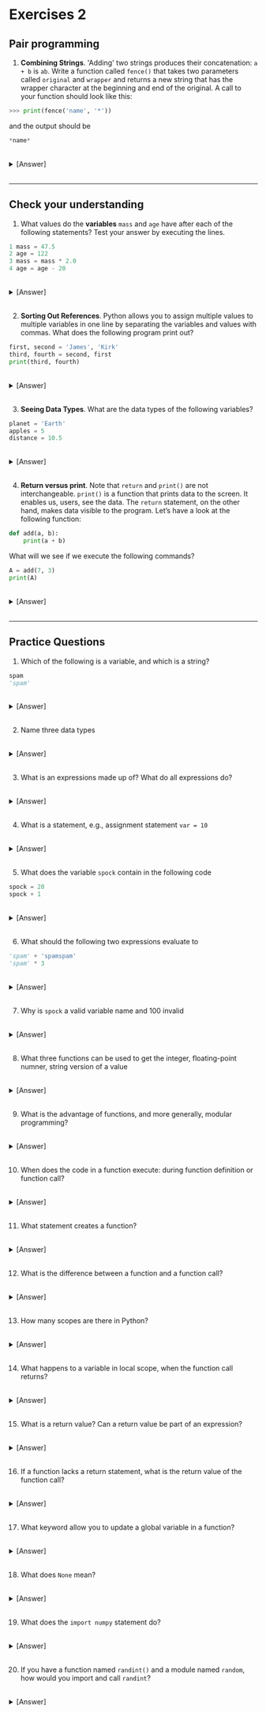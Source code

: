 # Exercises 2 #

## Pair programming ##

1) __Combining Strings__. 'Adding' two strings produces their concatenation: `a + b` is `ab`. Write a function called `fence()` that takes two parameters called `original` and `wrapper` and returns a new string that has the wrapper character at the beginning and end of the original. A call to your function should look like this:

```py
>>> print(fence('name', '*'))
```

and the output should be

```py
*name*
```

</details>
<br /> 
</details>
<details>
  <summary> [Answer] </summary>

```py
def fence(original, wrapper):
    return wrapper + original + wrapper
```

</details>
&nbsp;

---

## Check your understanding ##

1. What values do the __variables__ `mass` and `age` have after each of the following statements? Test your answer by executing the lines.

```py
1 mass = 47.5
2 age = 122
3 mass = mass * 2.0
4 age = age - 20
```

</details>
<br /> 
</details>
<details>
  <summary> [Answer] </summary>

1. `mass` holds a value of 47.5, `age` does not exist
2. `mass` still holds a value of 47.5, `age` holds a value of 122
3. `mass` now has a value of 95.0, `age`'s value is still 122
4. `mass` still has a value of 95.0, `age` now holds 102


</details>
&nbsp;

2. __Sorting Out References__. Python allows you to assign multiple values to multiple variables in one line by separating the variables and values with commas. What does the following program print out?

```py
first, second = 'James', 'Kirk'
third, fourth = second, first
print(third, fourth)
```

</details>
<br /> 
</details>
<details>
  <summary> [Answer] </summary>

`Kirk James`

</details>
&nbsp;


3. __Seeing Data Types__. What are the data types of the following variables?

```py
planet = 'Earth'
apples = 5
distance = 10.5
```

</details>
<br /> 
</details>
<details>
  <summary> [Answer] </summary>

```py
type(planet)
type(apples)
type(distance)
```

```py
<class 'str'>
<class 'int'>
<class 'float'>
```

</details>
&nbsp;


4. __Return versus print__. Note that `return` and `print()` are not interchangeable. `print()` is a function that prints data to the screen. It enables us, users, see the data. The `return` statement, on the other hand, makes data visible to the program. Let’s have a look at the following function:

```py
def add(a, b):
    print(a + b)
```

What will we see if we execute the following commands?

```py
A = add(7, 3)
print(A)
```

</details>
<br /> 
</details>
<details>
  <summary> [Answer] </summary>

Python will first execute the function `add()` with `a = 7` and `b = 3`, and, therefore, print 10. However, because function `add()` does not have a line that starts with `return` (no return 'statement'), it will, by default, return nothing which is called `None`. Therefore, A will be assigned to `None` and the last line (`print(A)`) will print `None`. As a result, we will see:

```py
10
None
```

</details>
&nbsp;

---

## Practice Questions ##

1. Which of the following is a variable, and which is a string?

```py
spam
'spam'
```

</details>
<br /> 
</details>
<details>
  <summary> [Answer] </summary>

`spam` is a variable and `'spam'` is a string

</details>
&nbsp;


2. Name three data types

</details>
<br /> 
</details>
<details>
  <summary> [Answer] </summary>

- sting
- integer
- float

</details>
&nbsp;


3. What is an expressions made up of? What do all expressions do?

</details>
<br /> 
</details>
<details>
  <summary> [Answer] </summary>

An expression is an instruction that combines values and operators and always evaluates down to a single value.

</details>
&nbsp;


4. What is a statement, e.g., assignment statement `var = 10`

</details>
<br /> 
</details>
<details>
  <summary> [Answer] </summary>

A statement is an instruction that the Python interpreter can execute. When you type a statement on the command line, Python executes it and displays the result, if there is one. The result of a print statement is a value.

</details>
&nbsp;


5. What does the variable `spock` contain in the following code

```py
spock = 20
spock + 1
```

</details>
<br /> 
</details>
<details>
  <summary> [Answer] </summary>

the integer `20`

</details>
&nbsp;

6. What should the following two expressions evaluate to

```py
'spam' + 'spamspam'
'spam' * 3
```

</details>
<br /> 
</details>
<details>
  <summary> [Answer] </summary>

`''spamspamspam''`

</details>
&nbsp;

7. Why is `spock` a valid variable name and 100 invalid

</details>
<br /> 
</details>
<details>
  <summary> [Answer] </summary>

- one word with no spaces
- only use letters, numbers and underscore
- cannot begin with number

| Valid | Invalid |
| --- | --- |
| snake_case | snake-case |
| camelBack | camel back |
| wnumber23 | 23wnumber |
| _23 | 23 |
| TOTAL_SUM | TOTAL_$UM |
| hello | 'hello' |

</details>
&nbsp;

8. What three functions can be used to get the integer, floating-point numner, string version of a value

</details>
<br /> 
</details>
<details>
  <summary> [Answer] </summary>

- `int()`
- `float()`
- `str()`

</details>
&nbsp;

9. What is the advantage of functions, and more generally, modular programming?

</details>
<br /> 
</details>
<details>
  <summary> [Answer] </summary>

modular/manageble & reusable code

</details>
&nbsp;

10. When does the code in a function execute: during function definition or function call?

</details>
<br /> 
</details>
<details>
  <summary> [Answer] </summary>

function call

</details>
&nbsp;

11. What statement creates a function?

</details>
<br /> 
</details>
<details>
  <summary> [Answer] </summary>

the `def` statement works as follows. `def` is the keyword for defining a function. The function name is followed by parameter(s) in (). The colon : signals the start of the function body, which is marked by indentation. Inside the function body, the return statement determines the value to be returned. 

</details>
&nbsp;

12. What is the difference between a function and a function call?

</details>
<br /> 
</details>
<details>
  <summary> [Answer] </summary>

A function call means invoking or calling that function. Unless a function is called there is no use of that function. The difference between the function and function call is, _a function is procedure to achieve a particular result while function call is using this function to achive that task_.

</details>
&nbsp;

13. How many scopes are there in Python?

</details>
<br /> 
</details>
<details>
  <summary> [Answer] </summary>

two or four depending on how you count

</details>
&nbsp;

14. What happens to a variable in local scope, when the function call returns?

</details>
<br /> 
</details>
<details>
  <summary> [Answer] </summary>

it is deleted

</details>
&nbsp;

15. What is a return value? Can a return value be part of an expression?

</details>
<br /> 
</details>
<details>
  <summary> [Answer] </summary>


Answer: The `return` statement is a special statement that you can use inside a function or method to send the function's result back to the caller. A return statement consists of the return keyword followed by an optional return value. The return value of a Python function can be any Python object.

Yes, because an expression is just a representation of a value. Expressions are composed of values and operators. A function call can be used in an expression because the call evaluates to its return value.

```py
def hello(name):
    return name

print(hello('Spock'))
```

</details>
&nbsp;

16. If a function lacks a return statement, what is the return value of the function call?

</details>
<br /> 
</details>
<details>
  <summary> [Answer] </summary>

`None`

</details>
&nbsp;

17. What keyword allow you to update a global variable in a function?

</details>
<br /> 
</details>
<details>
  <summary> [Answer] </summary>

`global`

</details>
&nbsp;

18. What does `None` mean?

</details>
<br /> 
</details>
<details>
  <summary> [Answer] </summary>

null value

</details>
&nbsp;

19. What does the `import numpy` statement do?

</details>
<br /> 
</details>
<details>
  <summary> [Answer] </summary>

imports the objects in the numpy namespace

</details>
&nbsp;

20. If you have a function named `randint()` and a module named `random`, how would you import and call `randint`?

</details>
<br /> 
</details>
<details>
  <summary> [Answer] </summary>

`random.randint()`

</details>
&nbsp;

